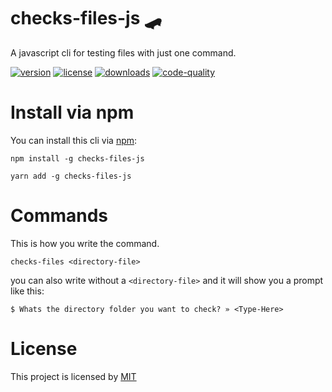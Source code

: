 # checks-files-js 🛹

A javascript cli for testing files with just one command.

[![version](https://shields.io/npm/v/checks-files-js?style=flat-square&color=blue)](https://www.npmjs.com/package/checks-files-js)
[![license](https://shields.io/npm/l/checks-files-js?style=flat-square&color=blue)](https://github.com/itstyonirwansyah/checks-files-js/blob/master/LICENSE)
[![downloads](https://shields.io/npm/dm/checks-files-js?style=flat-square&color=blue)](https://www.npmjs.com/package/checks-files-js)
[![code-quality](https://img.shields.io/codacy/grade/847ac62ab354467a95859b5df3dc4d5e?style=flat-square&color=blue)](https://app.codacy.com/gh/itstyonirwansyah/checks-files-js/dashboard?branch=master)

# Install via npm

You can install this cli via [npm](https://www.npmjs.com/package/checks-files-js):

```
npm install -g checks-files-js
```

```
yarn add -g checks-files-js
```

# Commands

This is how you write the command.

```
checks-files <directory-file>
```

you can also write without a `<directory-file>` and it will show you a prompt like this:

```
$ Whats the directory folder you want to check? » <Type-Here>
```

# License

This project is licensed by [MIT](https://github.com/itstyonirwansyah/checks-files-js/blob/master/LICENSE)
